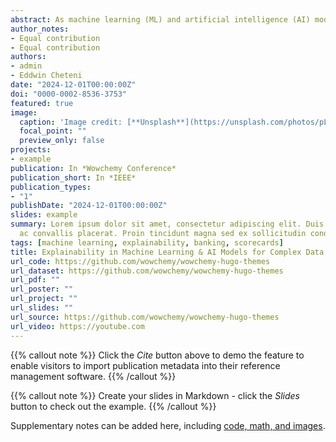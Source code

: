 ```yaml
---
abstract: As machine learning (ML) and artificial intelligence (AI) models continue to revolutionize retail banking, their application in tasks such as predicting customer behaviour, assessing credit risk, and detecting fraudulent activities has become increasingly complex. While these advanced models offer significant predictive power, they often operate as "black boxes," making their decision-making processes opaque and challenging to interpret. This lack of transparency poses critical issues in retail banking, where trust and clarity are paramount. Through a comprehensive review of the literature on machine learning explainability techniques, this work found that traditional scorecards, which rely on straightforward models like logistic regression, have been surpassed by sophisticated AI systems capable of handling high-dimensional, heterogeneous, and temporally interdependent data. However, these systems' complexity undermines stakeholder confidence and understanding. Current explainability approaches, including model-agnostic techniques such as SHAP (SHapley Additive exPlanations) and LIME (Local Interpretable Model-agnostic Explanations), as well as model-specific techniques such as decision trees and Layer-wise Relevance Propagation (LRP), provide valuable insights but fall short in managing the intricate data structures and interactions characteristic of retail banking. These methods are often limited by their computational demands, instability, and difficulty scaling to more complex models. Therefore, to address these gaps, this study recommends and proposes the development of hybrid models that blend interpretable components with complex AI systems, interactive visualization tools that facilitate dynamic exploration and understanding of model predictions, and the application of natural language processing for automated, accessible explanation generation. By enhancing the explainability of AI models, these approaches aim to improve transparency, regulatory compliance, and stakeholder trust in retail banking, thus paving the way for more accountable and understandable AI-driven decision-making processes.
author_notes:
- Equal contribution
- Equal contribution
authors:
- admin
- Eddwin Cheteni
date: "2024-12-01T00:00:00Z"
doi: "0000-0002-8536-3753"
featured: true
image:
  caption: 'Image credit: [**Unsplash**](https://unsplash.com/photos/pLCdAaMFLTE)'
  focal_point: ""
  preview_only: false
projects:
- example
publication: In *Wowchemy Conference*
publication_short: In *IEEE*
publication_types:
- "1"
publishDate: "2024-12-01T00:00:00Z"
slides: example
summary: Lorem ipsum dolor sit amet, consectetur adipiscing elit. Duis posuere tellus
  ac convallis placerat. Proin tincidunt magna sed ex sollicitudin condimentum.
tags: [machine learning, explainability, banking, scorecards]
title: Explainability in Machine Learning & AI Models for Complex Data Structures on Scorecards Development in Retail Banking
url_code: https://github.com/wowchemy/wowchemy-hugo-themes
url_dataset: https://github.com/wowchemy/wowchemy-hugo-themes
url_pdf: ""
url_poster: ""
url_project: ""
url_slides: ""
url_source: https://github.com/wowchemy/wowchemy-hugo-themes
url_video: https://youtube.com
---
```


{{% callout note %}}
Click the _Cite_ button above to demo the feature to enable visitors to import publication metadata into their reference management software.
{{% /callout %}}

{{% callout note %}}
Create your slides in Markdown - click the _Slides_ button to check out the example.
{{% /callout %}}

Supplementary notes can be added here, including [code, math, and images](https://wowchemy.com/docs/writing-markdown-latex/).
